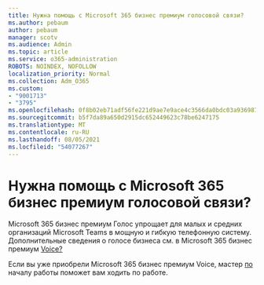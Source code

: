 ```yaml
---
title: Нужна помощь с Microsoft 365 бизнес премиум голосовой связи?
ms.author: pebaum
author: pebaum
manager: scotv
ms.audience: Admin
ms.topic: article
ms.service: o365-administration
ROBOTS: NOINDEX, NOFOLLOW
localization_priority: Normal
ms.collection: Adm_O365
ms.custom:
- "9001713"
- "3795"
ms.openlocfilehash: 0f8b02eb71adf56fe221d9ae7e9ace4c3566da0bdc03a93698746e938a36a283
ms.sourcegitcommit: b5f7da89a650d2915dc652449623c78be6247175
ms.translationtype: MT
ms.contentlocale: ru-RU
ms.lasthandoff: 08/05/2021
ms.locfileid: "54077267"
---
```

# <a name="need-help-with-microsoft-365-business-premium-voice"></a>Нужна помощь с Microsoft 365 бизнес премиум голосовой связи?

Microsoft 365 бизнес премиум Голос упрощает для малых и средних организаций Microsoft Teams в мощную и гибкую телефонную систему. Дополнительные сведения о голосе бизнеса см. в Microsoft 365 бизнес премиум [Voice?](https://docs.microsoft.com/microsoftteams/business-voice/whats-business-voice)

Если вы уже приобрели Microsoft 365 бизнес премиум Voice, мастер [по](https://docs.microsoft.com/microsoftteams/business-voice/use-getting-started-wizard) началу работы поможет вам ходить по работе. 
